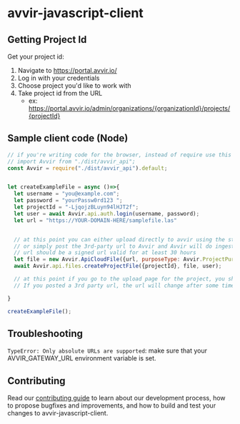 # avvir-javascript-client

## Getting Project Id
Get your project id:
1. Navigate to https://portal.avvir.io/
2. Log in with your credentials
3. Choose project you'd like to work with
4. Take project id from the URL
   - ex: https://portal.avvir.io/admin/organizations/{organizationId}/projects/{projectId}
   
## Sample client code (Node)
```javascript
// if you're writing code for the browser, instead of require use this import:
// import Avvir from "./dist/avvir_api";
const Avvir = require("./dist/avvir_api").default;


let createExampleFile = async ()=>{
  let username = "you@example.com";
  let password = "yourPassw0rd123 ";
  let projectId = "-LjqojzBLuyn94lHJT2f";
  let user = await Avvir.api.auth.login(username, password);
  let url = "https://YOUR-DOMAIN-HERE/samplefile.las"


  // at this point you can either upload directly to avvir using the storage token
  // or simply post the 3rd-party url to Avvir and Avvir will do ingestion automatically.
  // url should be a signed url valid for at least 30 hours
  let file = new Avvir.ApiCloudFile({url, purposeType: Avvir.ProjectPurposeType.OTHER});
  await Avvir.api.files.createProjectFile({projectId}, file, user);

  // at this point if you go to the upload page for the project, you should see your file listed
  // If you posted a 3rd party url, the url will change after some time once the Avvir system ingests the file.

}

createExampleFile();
```

## Troubleshooting

`TypeError: Only absolute URLs are supported`: make sure that your AVVIR_GATEWAY_URL environment variable is set.

## Contributing 
Read our [contributing guide](./CONTRIBUTING.md) to learn about our development process, how to propose bugfixes and improvements, and how to build and test your changes to avvir-javascript-client.
